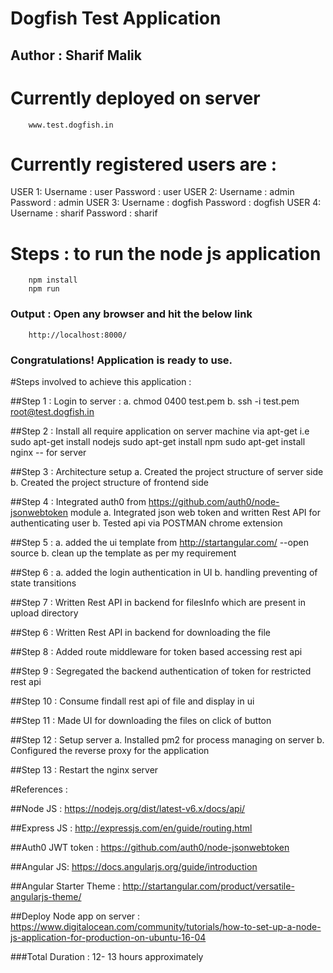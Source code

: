 # Dogfish Test Application
## Author : Sharif Malik

# Currently deployed on server
        www.test.dogfish.in

# Currently registered users are :
USER 1:
  Username : user
  Password : user
USER 2:
  Username : admin
  Password : admin
USER 3:
  Username : dogfish
  Password : dogfish
USER 4:
  Username : sharif
  Password : sharif

# Steps : to run the node js application
        npm install
        npm run

### Output : Open any browser and hit the below link
        http://localhost:8000/

### Congratulations! Application is ready to use.

#Steps involved to achieve this application :

##Step 1 : Login to server :
	a. chmod 0400 test.pem
	b. ssh -i test.pem root@test.dogfish.in

##Step 2 : Install all require application on server machine via apt-get
	i.e sudo apt-get install nodejs
	sudo apt-get install npm
	sudo apt-get install nginx -- for server

##Step 3 : Architecture setup
	 a. Created the project structure of server side
	 b. Created the project structure of frontend side

##Step 4 : Integrated auth0 from https://github.com/auth0/node-jsonwebtoken module
	 a. Integrated json web token and written Rest API for authenticating user
	 b. Tested api via POSTMAN chrome extension

##Step 5 : a. added the ui template from http://startangular.com/ --open source
	 b. clean up the template as per my requirement

##Step 6 : a. added the login authentication in UI
	 b. handling preventing of state transitions

##Step 7 :
  Written Rest API in backend for filesInfo which are present in upload directory

##Step 6 :
  Written Rest API in backend for downloading the file

##Step 8 :
  Added route middleware for token based accessing rest api

##Step 9 :
  Segregated the backend authentication of token for restricted rest api

##Step 10 :
  Consume findall rest api of file and display in ui

##Step 11 :
  Made UI for downloading the files on click of button

##Step 12 : Setup server
	a. Installed pm2 for process managing on server
	b. Configured the reverse proxy for the application

##Step 13 : Restart the nginx server

#References :

##Node JS :
	https://nodejs.org/dist/latest-v6.x/docs/api/

##Express JS :
	http://expressjs.com/en/guide/routing.html

##Auth0 JWT token :
	https://github.com/auth0/node-jsonwebtoken

##Angular JS:
	https://docs.angularjs.org/guide/introduction

##Angular Starter Theme :
	http://startangular.com/product/versatile-angularjs-theme/

##Deploy Node app on server :
	https://www.digitalocean.com/community/tutorials/how-to-set-up-a-node-js-application-for-production-on-ubuntu-16-04

###Total Duration : 12- 13 hours approximately

